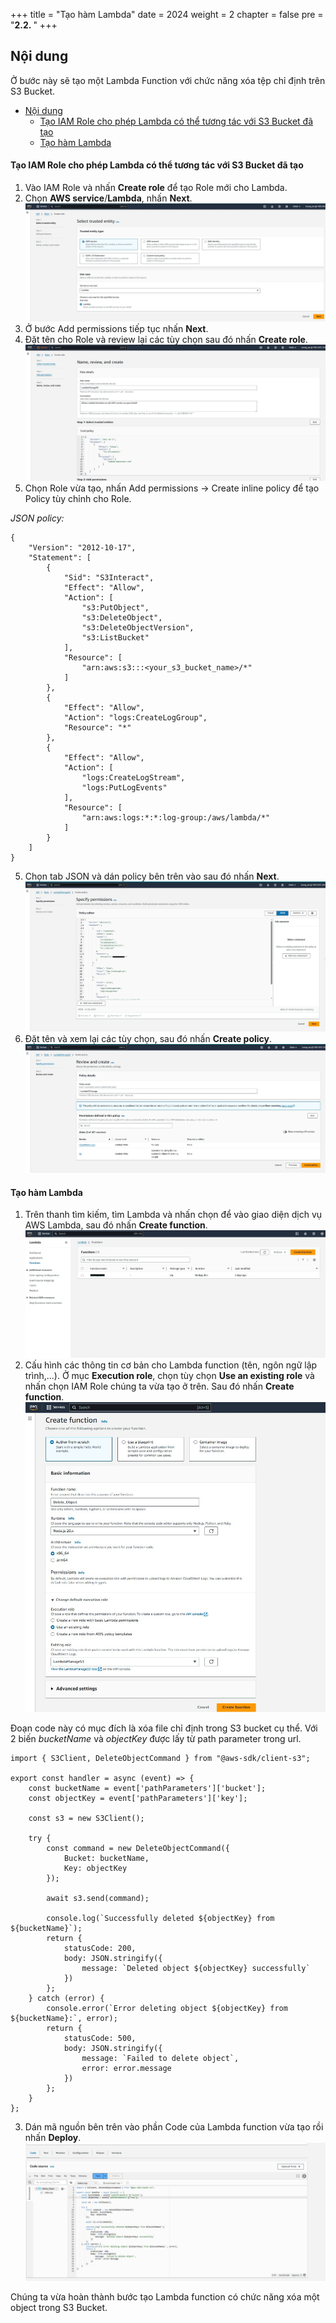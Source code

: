 +++
title = "Tạo hàm Lambda"
date = 2024
weight = 2
chapter = false
pre = "<b>2.2. </b>"
+++

## Nội dung

Ở bước này sẽ tạo một Lambda Function với chức năng xóa tệp chỉ định trên S3 Bucket.
- [Nội dung](#nội-dung)
    - [Tạo IAM Role cho phép Lambda có thể tương tác với S3 Bucket đã tạo](#tạo-iam-role-cho-phép-lambda-có-thể-tương-tác-với-s3-bucket-đã-tạo)
    - [Tạo hàm Lambda](#tạo-hàm-lambda)


#### Tạo IAM Role cho phép Lambda có thể tương tác với S3 Bucket đã tạo

1. Vào IAM Role và nhấn **Create role** để tạo Role mới cho Lambda.
2. Chọn **AWS service**/**Lambda**, nhấn **Next**.
   ![Image](../../../images/Lambda/Lambda_IAM.jpg)
3. Ở bước Add permissions tiếp tục nhấn **Next**.
4. Đặt tên cho Role và review lại các tùy chọn sau đó nhấn **Create role**.
   ![Image](../../../images/Lambda/Lambda_IAM_2.jpg)
5. Chọn Role vừa tạo, nhấn Add permissions -> Create inline policy để tạo Policy tùy chỉnh cho Role.

_JSON policy:_

    {
        "Version": "2012-10-17",
        "Statement": [
            {
                "Sid": "S3Interact",
                "Effect": "Allow",
                "Action": [
                    "s3:PutObject",
                    "s3:DeleteObject",
                    "s3:DeleteObjectVersion",
                    "s3:ListBucket"
                ],
                "Resource": [
                    "arn:aws:s3:::<your_s3_bucket_name>/*"
                ]
            },
            {
                "Effect": "Allow",
                "Action": "logs:CreateLogGroup",
                "Resource": "*"
            },
            {
                "Effect": "Allow",
                "Action": [
                    "logs:CreateLogStream",
                    "logs:PutLogEvents"
                ],
                "Resource": [
                    "arn:aws:logs:*:*:log-group:/aws/lambda/*"
                ]
            }
        ]
    }

5. Chọn tab JSON và dán policy bên trên vào sau đó nhấn **Next**.
   ![Image](../../../images/Lambda/Lambda_IAM_3.jpg)
6. Đặt tên và xem lại các tùy chọn, sau đó nhấn **Create policy**.
   ![Image](../../../images/Lambda/Lambda_IAM_4.jpg)

#### Tạo hàm Lambda

1. Trên thanh tìm kiếm, tìm Lambda và nhấn chọn để vào giao diện dịch vụ AWS Lambda, sau đó nhấn **Create function**.
   ![Image](../../../images/Lambda/Console_1.jpg)
2. Cấu hình các thông tin cơ bản cho Lambda function (tên, ngôn ngữ lập trình,...). Ở mục **Execution role**, chọn tùy chọn **Use an existing role** và nhấn chọn IAM Role chúng ta vừa tạo ở trên. Sau đó nhấn **Create function**.
   ![Image](../../../images/Lambda/Console_2.jpg)

Đoạn code này có mục đích là xóa file chỉ định trong S3 bucket cụ thể. Với 2 biến *bucketName* và *objectKey* được lấy từ path parameter trong url.

    import { S3Client, DeleteObjectCommand } from "@aws-sdk/client-s3";

    export const handler = async (event) => {
        const bucketName = event['pathParameters']['bucket'];  
        const objectKey = event['pathParameters']['key'];     

        const s3 = new S3Client();

        try {
            const command = new DeleteObjectCommand({
                Bucket: bucketName,
                Key: objectKey
            });

            await s3.send(command);

            console.log(`Successfully deleted ${objectKey} from ${bucketName}`);
            return {
                statusCode: 200,
                body: JSON.stringify({
                    message: `Deleted object ${objectKey} successfully`
                })
            };
        } catch (error) {
            console.error(`Error deleting object ${objectKey} from ${bucketName}:`, error);
            return {
                statusCode: 500,
                body: JSON.stringify({
                    message: `Failed to delete object`,
                    error: error.message
                })
            };
        }
    };


3. Dán mã nguồn bên trên vào phần Code của Lambda function vừa tạo rồi nhấn **Deploy**.
    ![Image](../../../images/Lambda/Lambda_Func_1.jpg)

Chúng ta vừa hoàn thành bước tạo Lambda function có chức năng xóa một object trong S3 Bucket.